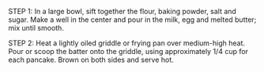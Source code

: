 STEP 1:
In a large bowl, sift together the flour, baking powder, salt and sugar. Make a well in the center and pour in the milk, egg and melted butter; mix until smooth.

STEP 2:
Heat a lightly oiled griddle or frying pan over medium-high heat. Pour or scoop the batter onto the griddle, using approximately 1/4 cup for each pancake. Brown on both sides and serve hot.